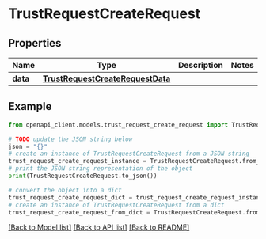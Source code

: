 # TrustRequestCreateRequest


## Properties

Name | Type | Description | Notes
------------ | ------------- | ------------- | -------------
**data** | [**TrustRequestCreateRequestData**](TrustRequestCreateRequestData.md) |  | 

## Example

```python
from openapi_client.models.trust_request_create_request import TrustRequestCreateRequest

# TODO update the JSON string below
json = "{}"
# create an instance of TrustRequestCreateRequest from a JSON string
trust_request_create_request_instance = TrustRequestCreateRequest.from_json(json)
# print the JSON string representation of the object
print(TrustRequestCreateRequest.to_json())

# convert the object into a dict
trust_request_create_request_dict = trust_request_create_request_instance.to_dict()
# create an instance of TrustRequestCreateRequest from a dict
trust_request_create_request_from_dict = TrustRequestCreateRequest.from_dict(trust_request_create_request_dict)
```
[[Back to Model list]](../README.md#documentation-for-models) [[Back to API list]](../README.md#documentation-for-api-endpoints) [[Back to README]](../README.md)


